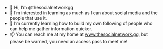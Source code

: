 - 👋 Hi, I’m @thesocialnetworkgg
- 👀 I’m interested in learning as much as I can about social media and the people that use it.
- 🌱 I’m currently learning how to build my own following of people who can help me gather information quicker.
- 📫 You can reach me at my home at www.thesocialnetwork.gg, but please be warned, you need an access pass to meet me!
